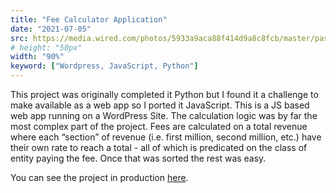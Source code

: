 ```yaml
---
title: "Fee Calculator Application"
date: "2021-07-05"
src: https://media.wired.com/photos/5933a9aca88f414d9a8c8fcb/master/pass/picture-23.png
# height: "50px"
width: "90%"
keyword: ["Wordpress, JavaScript, Python"]
---
```


This project was originally completed it Python but I found it a challenge to make available as a web app so I ported it JavaScript. This is a JS based web app running on a WordPress Site. The calculation logic was by far the most complex part of the project. Fees are calculated on a total revenue where each “section” of revenue (i.e. first million, second million, etc.) have their own rate to reach a total - all of which is predicated on the class of entity paying the fee. Once that was sorted the rest was easy.

You can see the project in production [here](https://cityofhanahan.com/business-licenses/business-license-fees/).
